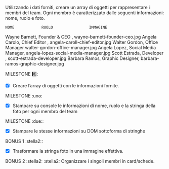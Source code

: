 Utilizzando i dati forniti, creare un array di oggetti per rappresentare i membri del team.
Ogni membro è caratterizzato dalle seguenti informazioni: nome, ruolo e foto.

    NOME            RUOLO                IMMAGINE
Wayne Barnett,	Founder & CEO	,        wayne-barnett-founder-ceo.jpg
Angela Carolo,  Chief Editor	,        angela-caroll-chief-editor.jpg
Walter Gordon,	Office Manager	        walter-gordon-office-manager.jpg
Angela Lopez,	Social Media Manager,	angela-lopez-social-media-manager.jpg
Scott Estrada,	Developer	   ,         scott-estrada-developer.jpg
Barbara Ramos,	Graphic Designer,	    barbara-ramos-graphic-designer.jpg


MILESTONE :zero::
- [x] Creare l’array di oggetti con le informazioni fornite.

MILESTONE :uno:
- [x] Stampare su console le informazioni di nome, ruolo e la stringa della foto per ogni membro del team

MILESTONE :due::
 - [x] Stampare le stesse informazioni su DOM sottoforma di stringhe

 BONUS 1 :stella2::
- [x] Trasformare la stringa foto in una immagine effettiva.


BONUS 2 :stella2: :stella2:
Organizzare i singoli membri in card/schede.